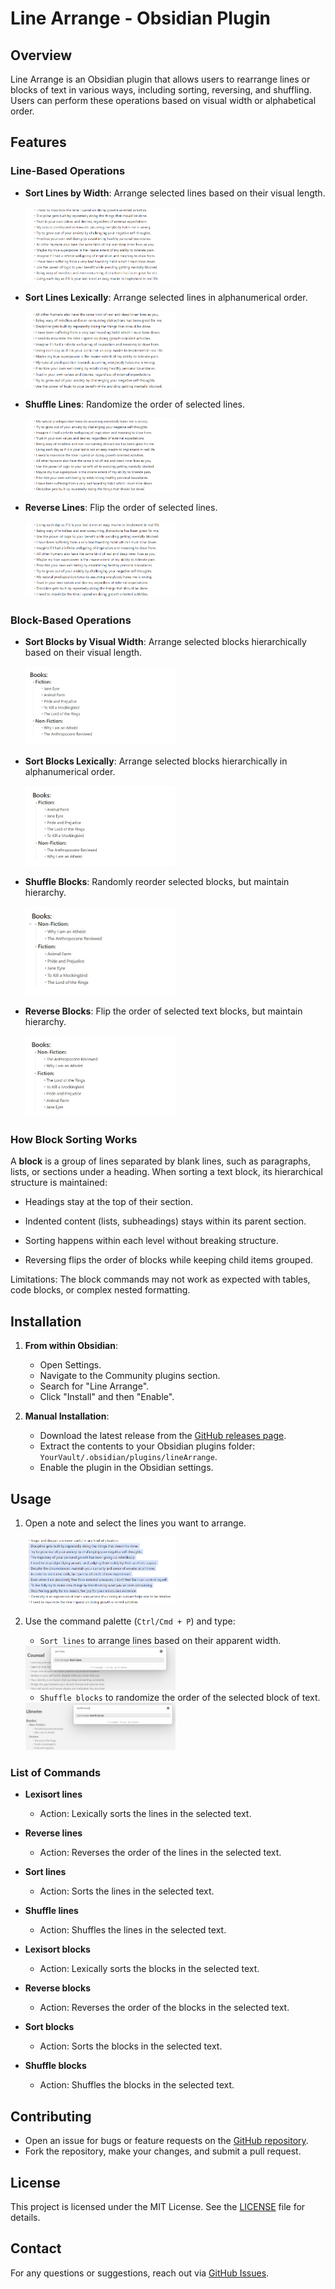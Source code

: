 # Line Arrange - Obsidian Plugin

## Overview

Line Arrange is an Obsidian plugin that allows users to rearrange lines or blocks of text in various ways, including sorting, reversing, and shuffling. Users can perform these operations based on visual width or alphabetical order.

## Features

### Line-Based Operations

- **Sort Lines by Width**: Arrange selected lines based on their visual length.

  <img src=".\assets\sorted.png" alt="Sorted Lines" style="width: 50%; height: auto;" loading="lazy" />

- **Sort Lines Lexically**: Arrange selected lines in alphanumerical order.

  <img src=".\assets\lexisrted.png" alt="Lexisorted Lines" style="width: 50%; height: auto;" loading="lazy" />

- **Shuffle Lines**: Randomize the order of selected lines.

  <img src=".\assets\shuffled.png" alt="Shuffled Lines" style="width: 50%; height: auto;" loading="lazy" />

- **Reverse Lines**: Flip the order of selected lines.

  <img src=".\assets\reversed.png" alt="Reversed Lines" style="width: 50%; height: auto;" loading="lazy" />

### Block-Based Operations

- **Sort Blocks by Visual Width**: Arrange selected blocks hierarchically based on their visual length.

  <img src=".\assets\sorted_blocks.jpg" alt="Sorted Blocks" style="width: 50%; height: auto;" loading="lazy" />

- **Sort Blocks Lexically**: Arrange selected blocks hierarchically in alphanumerical order.

  <img src=".\assets\lexisrted_blocks.jpg" alt="Lexisorted Blocks" style="width: 50%; height: auto;" loading="lazy" />

- **Shuffle Blocks**: Randomly reorder selected blocks, but maintain hierarchy.

  <img src=".\assets\shuffled_blocks.jpg" alt="Shuffled Blocks" style="width: 50%; height: auto;" loading="lazy" />

- **Reverse Blocks**: Flip the order of selected text blocks, but maintain hierarchy.

  <img src=".\assets\reversed_blocks.jpg" alt="Reversed Blocks" style="width: 50%; height: auto;" loading="lazy" />


### How Block Sorting Works

A **block** is a group of lines separated by blank lines, such as paragraphs, lists, or sections under a heading. When sorting a text block, its hierarchical structure is maintained:

- Headings stay at the top of their section.

- Indented content (lists, subheadings) stays within its parent section.

- Sorting happens within each level without breaking structure.

- Reversing flips the order of blocks while keeping child items grouped.

Limitations: The block commands may not work as expected with tables, code blocks, or complex nested formatting.

## Installation

1. **From within Obsidian**:
   - Open Settings.
   - Navigate to the Community plugins section.
   - Search for "Line Arrange".
   - Click "Install" and then "Enable".

2. **Manual Installation**:
   - Download the latest release from the [GitHub releases page](https://github.com/chitwan27/lineArrange/releases).
   - Extract the contents to your Obsidian plugins folder: `YourVault/.obsidian/plugins/lineArrange`.
   - Enable the plugin in the Obsidian settings.

## Usage

1. Open a note and select the lines you want to arrange.

   <img src=".\assets\select.png" alt="Select Lines Usage" style="width: 50%; height: auto;" loading="lazy" />

2. Use the command palette (`Ctrl/Cmd + P`) and type:

   - `Sort lines` to arrange lines based on their apparent width.

   <img src=".\assets\sort_lines.png" alt="Sort Lines Usage" style="width: 50%; height: auto;" loading="lazy" />

   - `Shuffle blocks` to randomize the order of the selected block of text.

   <img src=".\assets\shuffle_blocks.jpg" alt="Shuffle Lines Usage" style="width: 50%; height: auto;" loading="lazy" />

### List of Commands

- **Lexisort lines**
  - Action: Lexically sorts the lines in the selected text.

- **Reverse lines**
  - Action: Reverses the order of the lines in the selected text.

- **Sort lines**
  - Action: Sorts the lines in the selected text.

- **Shuffle lines**
  - Action: Shuffles the lines in the selected text.

- **Lexisort blocks**
  - Action: Lexically sorts the blocks in the selected text.

- **Reverse blocks**
  - Action: Reverses the order of the blocks in the selected text.

- **Sort blocks**
  - Action: Sorts the blocks in the selected text.

- **Shuffle blocks**
  - Action: Shuffles the blocks in the selected text.

## Contributing

- Open an issue for bugs or feature requests on the [GitHub repository](https://github.com/chitwan27/lineArrange/issues).
- Fork the repository, make your changes, and submit a pull request.

## License

This project is licensed under the MIT License. See the [LICENSE](https://github.com/chitwan27/lineArrange/blob/master/LICENSE) file for details.

## Contact

For any questions or suggestions, reach out via [GitHub Issues](https://github.com/chitwan27/lineArrange/issues).

